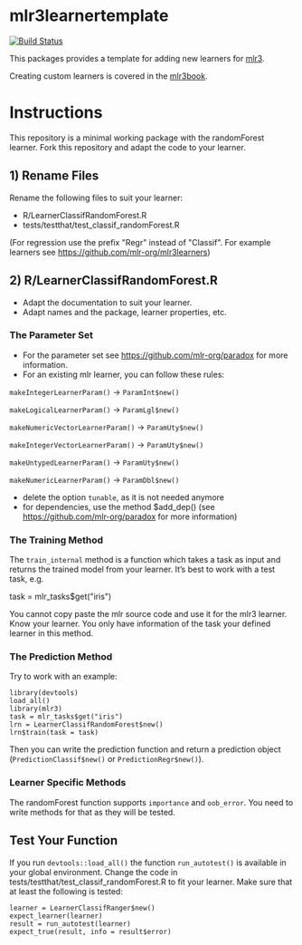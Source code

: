 # mlr3learnertemplate

[![Build Status](https://travis-ci.org/mlr-org/mlr3learnertemplate.svg?branch=master)](https://travis-ci.org/mlr-org/mlr3learnertemplate)

This packages provides a template for adding new learners for [mlr3](https://mlr3.mlr-org.com).

Creating custom learners is covered in the [mlr3book](https://mlr3book.mlr-org.com).


# Instructions

This repository is a minimal working package with the randomForest learner.
Fork this repository and adapt the code to your learner.

## 1) Rename Files
Rename the following files to suit your learner:

- R/LearnerClassifRandomForest.R
- tests/testthat/test_classif_randomForest.R

(For regression use the prefix "Regr" instead of "Classif". For example learners see https://github.com/mlr-org/mlr3learners)

## 2) R/LearnerClassifRandomForest.R

- Adapt the documentation to suit your learner.
- Adapt names and the package, learner properties, etc.

### The Parameter Set

- For the parameter set see https://github.com/mlr-org/paradox for more information.
- For an existing mlr learner, you can follow these rules:
  
`makeIntegerLearnerParam()` &rarr; `ParamInt$new()`

`makeLogicalLearnerParam()` &rarr; `ParamLgl$new()`

`makeNumericVectorLearnerParam()` &rarr; `ParamUty$new()`

`makeIntegerVectorLearnerParam()` &rarr; `ParamUty$new()`

`makeUntypedLearnerParam()` &rarr; `ParamUty$new()`

`makeNumericLearnerParam()` &rarr; `ParamDbl$new()`

- delete the option `tunable`, as it is not needed anymore
- for dependencies, use the method $add_dep() (see https://github.com/mlr-org/paradox for more information)

### The Training Method
The `train_internal` method is a function which takes a task as input and returns the trained model from your learner.
It’s best to work with a test task, e.g.

task = mlr_tasks$get("iris")

You cannot copy paste the mlr source code and use it for the mlr3 learner.
Know your learner. You only have information of the task your defined learner in this method.

### The Prediction Method
Try to work with an example:

```
library(devtools)
load_all()
library(mlr3)
task = mlr_tasks$get("iris")
lrn = LearnerClassifRandomForest$new()
lrn$train(task = task)
```
Then you can write the prediction function and return a prediction object (`PredictionClassif$new()` or `PredictionRegr$new()`).

### Learner Specific Methods
The randomForest function supports `importance` and `oob_error`. You need to write methods for that as they will be tested.


## Test Your Function
If you run `devtools::load_all()` the function `run_autotest()` is available in your global environment.
Change the code in tests/testthat/test_classif_randomForest.R to fit your learner. Make sure that at least the following is tested:

```
learner = LearnerClassifRanger$new()
expect_learner(learner)
result = run_autotest(learner)
expect_true(result, info = result$error)
```



